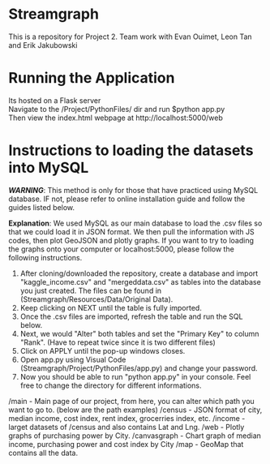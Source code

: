 # Streamgraph
This is a repository for Project 2. Team work with Evan Ouimet, Leon Tan and Erik Jakubowski  

# Running the Application  
Its hosted on a Flask server  
Navigate to the /Project/PythonFiles/ dir and run $python app.py  
Then view the index.html webpage at http://localhost:5000/web  

# Instructions to loading the datasets into MySQL
***WARNING***:
This method is only for those that have practiced using MySQL database. IF not, please refer to online installation guide and follow the guides listed below. 

**Explanation**:
We used MySQL as our main database to load the .csv files so that we could load it in JSON format. We then pull the information with JS codes, then plot GeoJSON and plotly graphs. If you want to try to loading the graphs onto your computer or localhost:5000, please follow the following instructions. 

1. After cloning/downloaded the repository, create a database and import "kaggle_income.csv" and "mergeddata.csv" as tables into the database you just created. The files can be found in (Streamgraph/Resources/Data/Original Data). 
2. Keep clicking on NEXT until the table is fully imported.
3. Once the .csv files are imported, refresh the table and run the SQL below. 
4. Next, we would "Alter" both tables and set the "Primary Key" to column "Rank". (Have to repeat twice since it is two different files)
5. Click on APPLY until the pop-up windows closes. 
6. Open app.py using Visual Code (Streamgraph/Project/PythonFiles/app.py) and change your password. 
7. Now you should be able to run "python app.py" in your console. Feel free to change the directory for different informations. 

/main - Main page of our project, from here, you can alter which path you want to go to. (below are the path examples)
/census - JSON format of city, median income, cost index, rent index, grocerries index, etc. 
/income - larget datasets of /census and also contains Lat and Lng. 
/web - Plotly graphs of purchasing power by City.
/canvasgraph - Chart graph of median income, purchasing power and cost index by City
/map - GeoMap that contains all the data.





